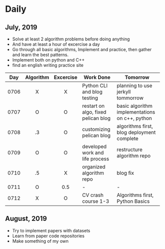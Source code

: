# Daily

## July, 2019
* Solve at least 2 algorithm problems before doing anything
* And have at least a hour of excercise a day
* Go through all basic algorithms, Implement and practice, then gather and learn the best patterns.
* Implement both on python and C++
* find an english writing practice site

| Day | Algorithm | Excercise | Work Done | Tomorrow | 
| --- | :---: | :---: | --- | --- |
| 0706 | X | X | Python CLI and blog testing | planning to use jerkyll tommorrow |
| 0707 | O | O | restart on algo, fixed pelican blog | basic algorithm implementations on c++, python |
| 0708 | .3 | O | customizing pelican blog | algorithms first, blog deployment complete |
| 0709 | O | O | developed work and life process | restructure algorithm repo |
| 0710 | .5 | X | organized algorithm repo | blog fix |
| 0711 | O | 0.5 | - | - |
| 0712 | X | O | CV crash course 1-3 | Algorithms first, Python Basics |


## August, 2019
* Try to implement papers with datasets
* Learn from paper code repositories
* Make something of my own
